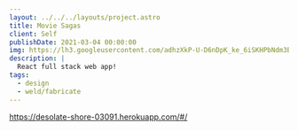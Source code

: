 ```yaml
---
layout: ../../../layouts/project.astro
title: Movie Sagas
client: Self
publishDate: 2021-03-04 00:00:00
img: https://lh3.googleusercontent.com/adhzXkP-U-D6nDpK_ke_6iSKHPbNdm3BtYYSc3QBXvRgqWJjFid5iVNbIS_xhRYjZ20=w2400
description: |
  React full stack web app!
tags:
  - design
  - weld/fabricate
---
```


https://desolate-shore-03091.herokuapp.com/#/